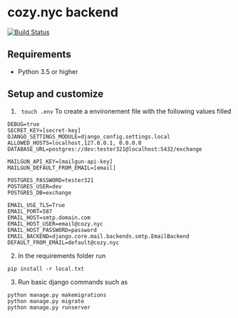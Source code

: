 # cozy.nyc backend
[![Build Status](https://travis-ci.org/cozy-nyc/cozy-nyc-backend.svg?branch=master&style=flat-square)](https://travis-ci.org/cozy-nyc/cozy-nyc-backend)
## Requirements
* Python 3.5 or higher

## Setup and customize

1. ` touch .env` To create a environement file with the following values filled

```
DEBUG=true
SECRET_KEY=[secret-key]
DJANGO_SETTINGS_MODULE=django_config.settings.local
ALLOWED_HOSTS=localhost,127.0.0.1, 0.0.0.0
DATABASE_URL=postgres://dev:tester321@localhost:5432/exchange

MAILGUN_API_KEY=[mailgun-api-key]
MAILGUN_DEFAULT_FROM_EMAIL=[email]

POSTGRES_PASSWORD=tester321
POSTGRES_USER=dev
POSTGRES_DB=exchange

EMAIL_USE_TLS=True
EMAIL_PORT=587
EMAIL_HOST=smtp.domain.com
EMAIL_HOST_USER=email@cozy.nyc
EMAIL_HOST_PASSWORD=password
EMAIL_BACKEND=django.core.mail.backends.smtp.EmailBackend
DEFAULT_FROM_EMAIL=default@cozy.nyc

```
2. In the requirements folder run
```
pip install -r local.txt
```
3. Run basic django commands such as
```
python manage.py makemigrations
python manage.py migrate
python manage.py runserver
```
